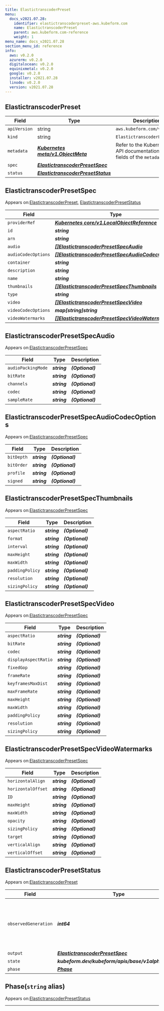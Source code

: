 ```yaml
---
title: ElastictranscoderPreset
menu:
  docs_v2021.07.28:
    identifier: elastictranscoderpreset-aws.kubeform.com
    name: ElastictranscoderPreset
    parent: aws.kubeform.com-reference
    weight: 1
menu_name: docs_v2021.07.28
section_menu_id: reference
info:
  aws: v0.2.0
  azurerm: v0.2.0
  digitalocean: v0.2.0
  equinixmetal: v0.2.0
  google: v0.2.0
  installer: v2021.07.28
  linode: v0.2.0
  version: v2021.07.28
---
```


## ElastictranscoderPreset
| Field | Type | Description |
| ------ | ----- | ----------- |
| `apiVersion` | string | `aws.kubeform.com/v1alpha1` |
|    `kind` | string | `ElastictranscoderPreset` |
| `metadata` | ***[Kubernetes meta/v1.ObjectMeta](https://v1-18.docs.kubernetes.io/docs/reference/generated/kubernetes-api/v1.18/#objectmeta-v1-meta)***|Refer to the Kubernetes API documentation for the fields of the `metadata` field.|
| `spec` | ***[ElastictranscoderPresetSpec](#elastictranscoderpresetspec)***||
| `status` | ***[ElastictranscoderPresetStatus](#elastictranscoderpresetstatus)***||
## ElastictranscoderPresetSpec

Appears on:[ElastictranscoderPreset](#elastictranscoderpreset), [ElastictranscoderPresetStatus](#elastictranscoderpresetstatus)

| Field | Type | Description |
| ------ | ----- | ----------- |
| `providerRef` | ***[Kubernetes core/v1.LocalObjectReference](https://v1-18.docs.kubernetes.io/docs/reference/generated/kubernetes-api/v1.18/#localobjectreference-v1-core)***||
| `id` | ***string***||
| `arn` | ***string***| ***(Optional)*** |
| `audio` | ***[[]ElastictranscoderPresetSpecAudio](#elastictranscoderpresetspecaudio)***| ***(Optional)*** |
| `audioCodecOptions` | ***[[]ElastictranscoderPresetSpecAudioCodecOptions](#elastictranscoderpresetspecaudiocodecoptions)***| ***(Optional)*** |
| `container` | ***string***||
| `description` | ***string***| ***(Optional)*** |
| `name` | ***string***| ***(Optional)*** |
| `thumbnails` | ***[[]ElastictranscoderPresetSpecThumbnails](#elastictranscoderpresetspecthumbnails)***| ***(Optional)*** |
| `type` | ***string***| ***(Optional)*** |
| `video` | ***[[]ElastictranscoderPresetSpecVideo](#elastictranscoderpresetspecvideo)***| ***(Optional)*** |
| `videoCodecOptions` | ***map[string]string***| ***(Optional)*** |
| `videoWatermarks` | ***[[]ElastictranscoderPresetSpecVideoWatermarks](#elastictranscoderpresetspecvideowatermarks)***| ***(Optional)*** |
## ElastictranscoderPresetSpecAudio

Appears on:[ElastictranscoderPresetSpec](#elastictranscoderpresetspec)

| Field | Type | Description |
| ------ | ----- | ----------- |
| `audioPackingMode` | ***string***| ***(Optional)*** |
| `bitRate` | ***string***| ***(Optional)*** |
| `channels` | ***string***| ***(Optional)*** |
| `codec` | ***string***| ***(Optional)*** |
| `sampleRate` | ***string***| ***(Optional)*** |
## ElastictranscoderPresetSpecAudioCodecOptions

Appears on:[ElastictranscoderPresetSpec](#elastictranscoderpresetspec)

| Field | Type | Description |
| ------ | ----- | ----------- |
| `bitDepth` | ***string***| ***(Optional)*** |
| `bitOrder` | ***string***| ***(Optional)*** |
| `profile` | ***string***| ***(Optional)*** |
| `signed` | ***string***| ***(Optional)*** |
## ElastictranscoderPresetSpecThumbnails

Appears on:[ElastictranscoderPresetSpec](#elastictranscoderpresetspec)

| Field | Type | Description |
| ------ | ----- | ----------- |
| `aspectRatio` | ***string***| ***(Optional)*** |
| `format` | ***string***| ***(Optional)*** |
| `interval` | ***string***| ***(Optional)*** |
| `maxHeight` | ***string***| ***(Optional)*** |
| `maxWidth` | ***string***| ***(Optional)*** |
| `paddingPolicy` | ***string***| ***(Optional)*** |
| `resolution` | ***string***| ***(Optional)*** |
| `sizingPolicy` | ***string***| ***(Optional)*** |
## ElastictranscoderPresetSpecVideo

Appears on:[ElastictranscoderPresetSpec](#elastictranscoderpresetspec)

| Field | Type | Description |
| ------ | ----- | ----------- |
| `aspectRatio` | ***string***| ***(Optional)*** |
| `bitRate` | ***string***| ***(Optional)*** |
| `codec` | ***string***| ***(Optional)*** |
| `displayAspectRatio` | ***string***| ***(Optional)*** |
| `fixedGop` | ***string***| ***(Optional)*** |
| `frameRate` | ***string***| ***(Optional)*** |
| `keyframesMaxDist` | ***string***| ***(Optional)*** |
| `maxFrameRate` | ***string***| ***(Optional)*** |
| `maxHeight` | ***string***| ***(Optional)*** |
| `maxWidth` | ***string***| ***(Optional)*** |
| `paddingPolicy` | ***string***| ***(Optional)*** |
| `resolution` | ***string***| ***(Optional)*** |
| `sizingPolicy` | ***string***| ***(Optional)*** |
## ElastictranscoderPresetSpecVideoWatermarks

Appears on:[ElastictranscoderPresetSpec](#elastictranscoderpresetspec)

| Field | Type | Description |
| ------ | ----- | ----------- |
| `horizontalAlign` | ***string***| ***(Optional)*** |
| `horizontalOffset` | ***string***| ***(Optional)*** |
| `ID` | ***string***| ***(Optional)*** |
| `maxHeight` | ***string***| ***(Optional)*** |
| `maxWidth` | ***string***| ***(Optional)*** |
| `opacity` | ***string***| ***(Optional)*** |
| `sizingPolicy` | ***string***| ***(Optional)*** |
| `target` | ***string***| ***(Optional)*** |
| `verticalAlign` | ***string***| ***(Optional)*** |
| `verticalOffset` | ***string***| ***(Optional)*** |
## ElastictranscoderPresetStatus

Appears on:[ElastictranscoderPreset](#elastictranscoderpreset)

| Field | Type | Description |
| ------ | ----- | ----------- |
| `observedGeneration` | ***int64***| ***(Optional)*** Resource generation, which is updated on mutation by the API Server.|
| `output` | ***[ElastictranscoderPresetSpec](#elastictranscoderpresetspec)***| ***(Optional)*** |
| `state` | ***kubeform.dev/kubeform/apis/base/v1alpha1.State***| ***(Optional)*** |
| `phase` | ***[Phase](#phase)***| ***(Optional)*** |
## Phase(`string` alias)

Appears on:[ElastictranscoderPresetStatus](#elastictranscoderpresetstatus)

---
